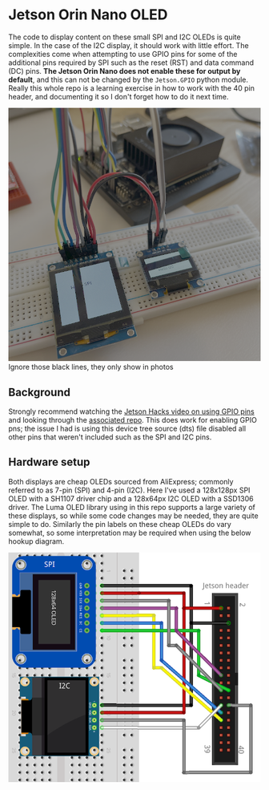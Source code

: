 # Jetson Orin Nano OLED

The code to display content on these small SPI and I2C OLEDs is quite simple. In the case of the I2C display, it should work with little effort. The complexities come when attempting to use GPIO pins for some of the additional pins required by SPI such as the reset (RST) and data command (DC) pins. **The Jetson Orin Nano does not enable these for output by default**, and this can not be changed by the `Jetson.GPIO` python module. Really this whole repo is a learning exercise in how to work with the 40 pin header, and documenting it so I don't forget how to do it next time.

![Jetson with OLEDs](./docs/jetson_oleds.png)
Ignore those black lines, they only show in photos


## Background
Strongly recommend watching the [Jetson Hacks video on using GPIO pins](https://www.youtube.com/watch?v=a8espzPAzu4) and looking through the [associated repo](https://github.com/jetsonhacks/jetson-orin-gpio-patch). This does work for enabling GPIO pns; the issue I had is using this device tree source (dts) file disabled all other pins that weren't included such as the SPI and I2C pins.


## Hardware setup

Both displays are cheap OLEDs sourced from AliExpress; commonly referred to as 7-pin (SPI) and 4-pin (I2C). Here I've used a 128x128px SPI OLED with a SH1107 driver chip and a 128x64px I2C OLED with a SSD1306 driver. The Luma OLED library using in this repo supports a large variety of these displays, so while some code changes may be needed, they are quite simple to do. Similarly the pin labels on these cheap OLEDs do vary somewhat, so some interpretation may be required when using the below hookup diagram.

![wiring diagram for jetson to oleds](./docs/hookup.png)







